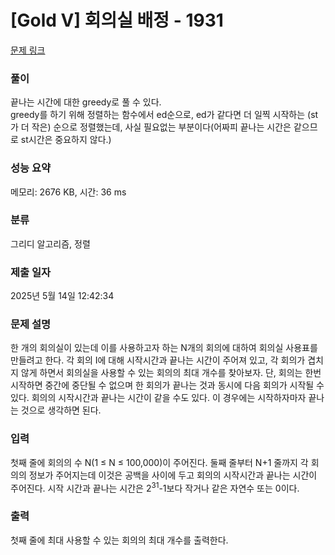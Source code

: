 # [Gold V] 회의실 배정 - 1931 

[문제 링크](https://www.acmicpc.net/problem/1931) 

### 풀이

끝나는 시간에 대한 greedy로 풀 수 있다.<br>
greedy를 하기 위해 정렬하는 함수에서 ed순으로, ed가 같다면 더 일찍 시작하는 (st가 더 작은) 순으로 정렬했는데, 사실 필요없는 부분이다(어짜피 끝나는 시간은 같으므로 st시간은 중요하지 않다.)

### 성능 요약

메모리: 2676 KB, 시간: 36 ms

### 분류

그리디 알고리즘, 정렬

### 제출 일자

2025년 5월 14일 12:42:34

### 문제 설명

<p>한 개의 회의실이 있는데 이를 사용하고자 하는 N개의 회의에 대하여 회의실 사용표를 만들려고 한다. 각 회의 I에 대해 시작시간과 끝나는 시간이 주어져 있고, 각 회의가 겹치지 않게 하면서 회의실을 사용할 수 있는 회의의 최대 개수를 찾아보자. 단, 회의는 한번 시작하면 중간에 중단될 수 없으며 한 회의가 끝나는 것과 동시에 다음 회의가 시작될 수 있다. 회의의 시작시간과 끝나는 시간이 같을 수도 있다. 이 경우에는 시작하자마자 끝나는 것으로 생각하면 된다.</p>

### 입력 

 <p>첫째 줄에 회의의 수 N(1 ≤ N ≤ 100,000)이 주어진다. 둘째 줄부터 N+1 줄까지 각 회의의 정보가 주어지는데 이것은 공백을 사이에 두고 회의의 시작시간과 끝나는 시간이 주어진다. 시작 시간과 끝나는 시간은 2<sup>31</sup>-1보다 작거나 같은 자연수 또는 0이다.</p>

### 출력 

 <p>첫째 줄에 최대 사용할 수 있는 회의의 최대 개수를 출력한다.</p>

